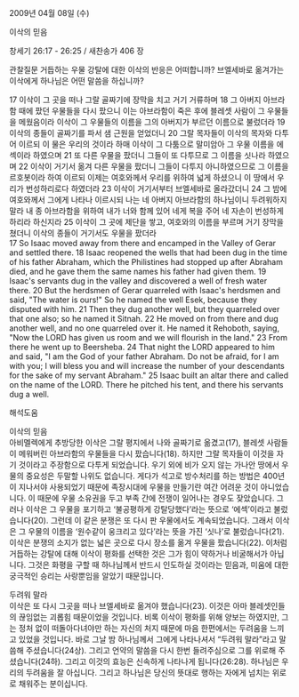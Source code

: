 2009년 04월 08일 (수)

이삭의 믿음



창세기 26:17 - 26:25 / 새찬송가 406 장


관찰질문
거듭하는 우물 강탈에 대한 이삭의 반응은 어떠합니까?
브엘세바로 옮겨가는 이삭에게 하나님은 어떤 말씀을 하십니까?


17 이삭이 그 곳을 떠나 그랄 골짜기에 장막을 치고 거기 거류하며 18 그 아버지 아브라함 때에 팠던 우물들을 다시 팠으니 이는 아브라함이 죽은 후에 블레셋 사람이 그 우물들을 메웠음이라 이삭이 그 우물들의 이름을 그의 아버지가 부르던 이름으로 불렀더라 19 이삭의 종들이 골짜기를 파서 샘 근원을 얻었더니 20 그랄 목자들이 이삭의 목자와 다투어 이르되 이 물은 우리의 것이라 하매 이삭이 그 다툼으로 말미암아 그 우물 이름을 에섹이라 하였으며 21 또 다른 우물을 팠더니 그들이 또 다투므로 그 이름을 싯나라 하였으며 22 이삭이 거기서 옮겨 다른 우물을 팠더니 그들이 다투지 아니하였으므로 그 이름을 르호봇이라 하여 이르되 이제는 여호와께서 우리를 위하여 넓게 하셨으니 이 땅에서 우리가 번성하리로다 하였더라 23 이삭이 거기서부터 브엘세바로 올라갔더니 24 그 밤에 여호와께서 그에게 나타나 이르시되 나는 네 아버지 아브라함의 하나님이니 두려워하지 말라 내 종 아브라함을 위하여 내가 너와 함께 있어 네게 복을 주어 네 자손이 번성하게 하리라 하신지라 25 이삭이 그 곳에 제단을 쌓고, 여호와의 이름을 부르며 거기 장막을 쳤더니 이삭의 종들이 거기서도 우물을 팠더라  
17 So Isaac moved away from there and encamped in the Valley of Gerar and settled there. 18 Isaac reopened the wells that had been dug in the time of his father Abraham, which the Philistines had stopped up after Abraham died, and he gave them the same names his father had given them. 19 Isaac's servants dug in the valley and discovered a well of fresh water there. 20 But the herdsmen of Gerar quarreled with Isaac's herdsmen and said, "The water is ours!" So he named the well Esek, because they disputed with him. 21 Then they dug another well, but they quarreled over that one also; so he named it Sitnah. 22 He moved on from there and dug another well, and no one quarreled over it. He named it Rehoboth, saying, "Now the LORD has given us room and we will flourish in the land." 23 From there he went up to Beersheba. 24 That night the LORD appeared to him and said, "I am the God of your father Abraham. Do not be afraid, for I am with you; I will bless you and will increase the number of your descendants for the sake of my servant Abraham." 
25 Isaac built an altar there and called on the name of the LORD. There he pitched his tent, and there his servants dug a well.

해석도움





이삭의 믿음   
아비멜렉에게 추방당한 이삭은 그랄 평지에서 나와 골짜기로 옮겼고(17), 블레셋 사람들이 메워버린 아브라함의 우물들을 다시 팠습니다(18). 하지만 그랄 목자들이 이것을 자기 것이라고 주장함으로 다투게 되었습니다. 우기 외에 비가 오지 않는 가나안 땅에서 우물의 중요성은 두말할 나위도 없습니다. 게다가 석고로 방수처리를 하는 방법은 400년이 지나서야 사용되었기 때문에 족장시대에 우물을 만들기란 여간 어려운 것이 아니었습니다. 이 때문에 우물 소유권을 두고 부족 간에 전쟁이 일어나는 경우도 잦았습니다. 그러나 이삭은 그 우물을 포기하고 ‘불공평하게 강탈당했다’라는 뜻으로 ‘에섹’이라고 불렀습니다(20). 그런데 이 같은 분쟁은 또 다시 판 우물에서도 계속되었습니다. 그래서 이삭은 그 우물의 이름을 ‘원수같이 웅크리고 있다’라는 뜻을 가진 ‘싯나’로 불렀습니다(21). 이삭은 분쟁의 소지가 없는 넓은 곳으로 다시 장소를 옮겨 우물을 팠습니다(22). 이처럼 거듭하는 강탈에 대해 이삭이 평화를 선택한 것은 그가 힘이 약하거나 비굴해서가 아닙니다. 그것은 화평을 구할 때 하나님께서 반드시 인도하실 것이라는 믿음과, 미움에 대한 궁극적인 승리는 사랑뿐임을 알았기 때문입니다.            

두려워 말라  
이삭은 또 다시 그곳을 떠나 브엘세바로 옮겨야 했습니다(23). 이것은 아마 블레셋인들의 끊임없는 괴롭힘 때문이었을 것입니다. 비록 이삭이 평화를 위해 양보는 하였지만, 그는 정처 없이 떠돌아다녀야만 하는 자신의 처지 때문에 마음 한편에서는 두려움을 느끼고 있었을 것입니다. 바로 그날 밤 하나님께서 그에게 나타나셔서 “두려워 말라”라고 말씀해 주셨습니다(24상). 그리고 언약의 말씀을 다시 한번 들려주심으로 그를 위로해 주셨습니다(24하). 그리고 이것의 효능은 신속하게 나타나게 됩니다(26:28). 하나님은 우리의 두려움을 잘 아십니다. 그리고 하나님은 당신의 뜻대로 행하는 자에게 넘치는 위로로 채워주는 분이십니다.